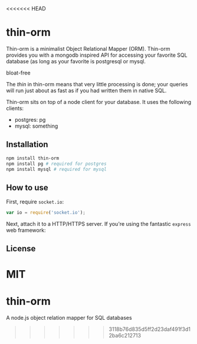 <<<<<<< HEAD
# thin-orm

Thin-orm is a minimalist Object Relational Mapper (ORM). Thin-orm provides you with a
mongodb inspired API for accessing your favorite SQL database (as long as your favorite
is postgresql or mysql.

bloat-free

The _thin_ in thin-orm means that very little processing is done; your queries will run
just about as fast as if you had written them in native SQL.

Thin-orm sits on top of a node client for your database. It uses the following clients:
* postgres: pg
* mysql: something


## Installation

```bash
npm install thin-orm
npm install pg # required for postgres
npm install mysql # required for mysql
```

## How to use

First, require `socket.io`:

```js
var io = require('socket.io');
```

Next, attach it to a HTTP/HTTPS server. If you're using the fantastic `express`
web framework:

## License

MIT
=======
thin-orm
========

A node.js object relation mapper for SQL databases
>>>>>>> 3118b76d835d5ff2d23daf491f3d12ba6c212713
